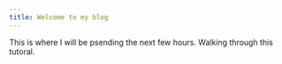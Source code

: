```yaml
---
title: Welcome to my blog
---
```


This is where I will be psending the next few hours. Walking through this tutoral.

